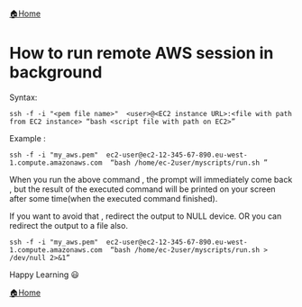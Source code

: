 [:house:Home](https://github.com/debbiswal/Articles)

# How to run remote AWS session in background  

Syntax:  
```shell
ssh -f -i "<pem file name>"  <user>@<EC2 instance URL>:<file with path from EC2 instance> “bash <script file with path on EC2>”
```  

Example :
```shell
ssh -f -i "my_aws.pem"  ec2-user@ec2-12-345-67-890.eu-west-1.compute.amazonaws.com  “bash /home/ec-2user/myscripts/run.sh ”
```  

When you run the above command , the prompt will immediately come back , but the result of the executed command will be printed on your screen after some time(when the executed command finished).  

If you want to avoid that , redirect the output to NULL device. OR you can redirect the output to a file also.  

```shell
ssh -f -i "my_aws.pem"  ec2-user@ec2-12-345-67-890.eu-west-1.compute.amazonaws.com  “bash /home/ec-2user/myscripts/run.sh > /dev/null 2>&1”
```  

Happy Learning :smiley:  

[:house:Home](https://github.com/debbiswal/Articles)
